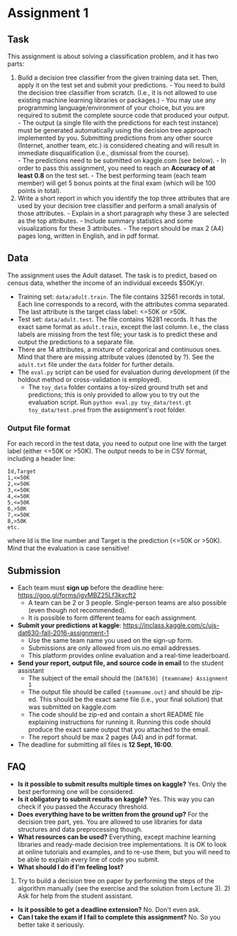# Assignment 1

## Task

This assignment is about solving a classification problem, and it has two parts:

  1. Build a decision tree classifier from the given training data set. Then, apply it on the test set and submit your predictions.
    - You need to build the decision tree classifier from scratch. (I.e., it is not allowed to use existing machine learning libraries or packages.)
    - You may use any programming language/environment of your choice, but you are required to submit the complete source code that produced your output.
    - The output (a single file with the predictions for each test instance) must be generated automatically using the decision tree approach implemented by you. Submitting predictions from any other source (Internet, another team, etc.) is considered cheating and will result in immediate disqualification (i.e., dismissal from the course).   
    - The predictions need to be submitted on kaggle.com (see below).
    - In order to pass this assignment, you need to reach an **Accuracy of at least 0.8** on the test set.
    - The best performing team (each team member) will get 5 bonus points at the final exam (which will be 100 points in total).
  2. Write a short report in which you identify the top three attributes that are used by your decision tree classifier and perform a small analysis of those attributes.
    - Explain in a short paragraph why these 3 are selected as the top attributes.
    - Include summary statistics and some visualizations for these 3 attributes.
    - The report should be max 2 (A4) pages long, written in English, and in pdf format.


## Data

The assignment uses the Adult dataset. The task is to predict, based on census data, whether the income of an individual exceeds $50K/yr.

  - Training set: `data/adult.train`. The file contains 32561 records in total. Each line corresponds to a record, with the attributes comma separated. The last attribute is the target class label: <=50K or >50K.
  - Test set: `data/adult.test`. The file contains 16281 records. It has the exact same format as `adult.train`, except the last column. I.e., the class labels are missing from the test file; your task is to predict these and output the predictions to a separate file.
  - There are 14 attributes, a mixture of categorical and continuous ones. Mind that there are missing attribute values (denoted by ?). See the `adult.txt` file under the `data` folder for further details.
  - The `eval.py` script can be used for evaluation during development (if the holdout method or cross-validation is employed).
    * The `toy_data` folder contains a toy-sized ground truth set and predictions; this is only provided to allow you to try out the evaluation script. Run `python eval.py toy_data/test.gt toy_data/test.pred` from the assignment's root folder.


### Output file format

For each record in the test data, you need to output one line with the target label (either <=50K or >50K). The output needs to be in CSV format, including a header line:
```
Id,Target
1,<=50K
2,<=50K
3,<=50K
4,<=50K
5,<=50K
6,>50K
7,<=50K
8,>50K
etc.
```  
where Id is the line number and Target is the prediction (<=50K or >50K).
Mind that the evaluation is case sensitive!


## Submission

  * Each team must **sign up** before the deadline here: https://goo.gl/forms/igvMBZ25Lf3kxcft2
    - A team can be 2 or 3 people. Single-person teams are also possible (even though not recommended).
    - It is possible to form different teams for each assignment.
  * **Submit your predictions at kaggle**: https://inclass.kaggle.com/c/uis-dat630-fall-2016-assignment-1
    - Use the same team name you used on the sign-up form.
    - Submissions are only allowed from uis.no email addresses.
    - This platform provides online evaluation and a real-time leaderboard.
  * **Send your report, output file, and source code in email** to the student assistant
    - The subject of the email should the `[DAT630] {teamname} Assignment 1`
    - The output file should be called `{teamname.out}` and should be zip-ed. This should be the exact same file (i.e., your final solution) that was submitted on kaggle.com
    - The code should be zip-ed and contain a short README file explaining instructions for running it. Running this code should produce the exact same output that you attached to the email.
    - The report should be max 2 pages (A4) and in pdf format.
  * The deadline for submitting all files is **12 Sept, 16:00**.


## FAQ

  - **Is it possible to submit results multiple times on kaggle?**
  Yes. Only the best performing one will be considered.
  - **Is it obligatory to submit results on kaggle?**
  Yes. This way you can check if you passed the Accuracy threshold.
  - **Does everything have to be written from the ground up?**
  For the decision tree part, yes. You are allowed to use libraries for data structures and data preprocessing though.
  - **What resources can be used?**
  Everything, except machine learning libraries and ready-made decision tree implementations. It is OK to look at online tutorials and examples, and to re-use them, but you will need to be able to explain every line of code you submit.
  - **What should I do if I'm feeling lost?**
  1) Try to build a decision tree on paper by performing the steps of the algorithm manually (see the exercise and the solution from Lecture 3). 2) Ask for help from the student assistant.
  - **Is it possible to get a deadline extension?**
  No. Don't even ask.
  - **Can I take the exam if I fail to complete this assignment?**
  No. So you better take it seriously.
